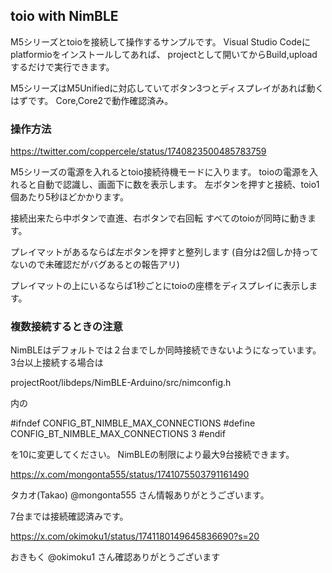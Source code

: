 ## toio with NimBLE

M5シリーズとtoioを接続して操作するサンプルです。
Visual Studio Codeにplatformioをインストールしてあれば、
projectとして開いてからBuild,uploadするだけで実行できます。

M5シリーズはM5Unifiedに対応していてボタン3つとディスプレイがあれば動くはずです。
Core,Core2で動作確認済み。

### 操作方法


https://twitter.com/coppercele/status/1740823500485783759


M5シリーズの電源を入れるとtoio接続待機モードに入ります。
toioの電源を入れると自動で認識し、画面下に数を表示します。
左ボタンを押すと接続、toio1個あたり5秒ほどかかります。

接続出来たら中ボタンで直進、右ボタンで右回転
すべてのtoioが同時に動きます。

プレイマットがあるならば左ボタンを押すと整列します
(自分は2個しか持ってないので未確認だがバグあるとの報告アリ)

プレイマットの上にいるならば1秒ごとにtoioの座標をディスプレイに表示します。

### 複数接続するときの注意

NimBLEはデフォルトでは２台までしか同時接続できないようになっています。
3台以上接続する場合は

projectRoot/libdeps/NimBLE-Arduino/src/nimconfig.h

内の

#ifndef CONFIG_BT_NIMBLE_MAX_CONNECTIONS
#define CONFIG_BT_NIMBLE_MAX_CONNECTIONS 3
#endif

を10に変更してください。
NimBLEの制限により最大9台接続できます。

https://x.com/mongonta555/status/1741075503791161490

タカオ(Takao) @mongonta555 さん情報ありがとうございます。

7台までは接続確認済みです。

https://x.com/okimoku1/status/1741180149645836690?s=20

おきもく @okimoku1 さん確認ありがとうございます